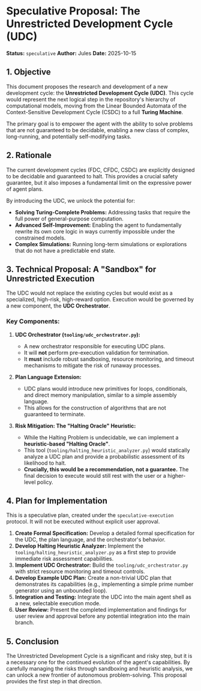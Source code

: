 # Speculative Proposal: The Unrestricted Development Cycle (UDC)

**Status:** `speculative`
**Author:** Jules
**Date:** 2025-10-15

## 1. Objective

This document proposes the research and development of a new development cycle: the **Unrestricted Development Cycle (UDC)**. This cycle would represent the next logical step in the repository's hierarchy of computational models, moving from the Linear Bounded Automata of the Context-Sensitive Development Cycle (CSDC) to a full **Turing Machine**.

The primary goal is to empower the agent with the ability to solve problems that are not guaranteed to be decidable, enabling a new class of complex, long-running, and potentially self-modifying tasks.

## 2. Rationale

The current development cycles (FDC, CFDC, CSDC) are explicitly designed to be decidable and guaranteed to halt. This provides a crucial safety guarantee, but it also imposes a fundamental limit on the expressive power of agent plans.

By introducing the UDC, we unlock the potential for:
*   **Solving Turing-Complete Problems:** Addressing tasks that require the full power of general-purpose computation.
*   **Advanced Self-Improvement:** Enabling the agent to fundamentally rewrite its own core logic in ways currently impossible under the constrained models.
*   **Complex Simulations:** Running long-term simulations or explorations that do not have a predictable end state.

## 3. Technical Proposal: A "Sandbox" for Unrestricted Execution

The UDC would not replace the existing cycles but would exist as a specialized, high-risk, high-reward option. Execution would be governed by a new component, the **UDC Orchestrator**.

### Key Components:

1.  **UDC Orchestrator (`tooling/udc_orchestrator.py`):**
    *   A new orchestrator responsible for executing UDC plans.
    *   It will **not** perform pre-execution validation for termination.
    *   It **must** include robust sandboxing, resource monitoring, and timeout mechanisms to mitigate the risk of runaway processes.

2.  **Plan Language Extension:**
    *   UDC plans would introduce new primitives for loops, conditionals, and direct memory manipulation, similar to a simple assembly language.
    *   This allows for the construction of algorithms that are not guaranteed to terminate.

3.  **Risk Mitigation: The "Halting Oracle" Heuristic:**
    *   While the Halting Problem is undecidable, we can implement a **heuristic-based "Halting Oracle"**.
    *   This tool (`tooling/halting_heuristic_analyzer.py`) would statically analyze a UDC plan and provide a probabilistic assessment of its likelihood to halt.
    *   **Crucially, this would be a recommendation, not a guarantee.** The final decision to execute would still rest with the user or a higher-level policy.

## 4. Plan for Implementation

This is a speculative plan, created under the `speculative-execution` protocol. It will not be executed without explicit user approval.

1.  **Create Formal Specification:** Develop a detailed formal specification for the UDC, the plan language, and the orchestrator's behavior.
2.  **Develop Halting Heuristic Analyzer:** Implement the `tooling/halting_heuristic_analyzer.py` as a first step to provide immediate risk assessment capabilities.
3.  **Implement UDC Orchestrator:** Build the `tooling/udc_orchestrator.py` with strict resource monitoring and timeout controls.
4.  **Develop Example UDC Plan:** Create a non-trivial UDC plan that demonstrates its capabilities (e.g., implementing a simple prime number generator using an unbounded loop).
5.  **Integration and Testing:** Integrate the UDC into the main agent shell as a new, selectable execution mode.
6.  **User Review:** Present the completed implementation and findings for user review and approval before any potential integration into the main branch.

## 5. Conclusion

The Unrestricted Development Cycle is a significant and risky step, but it is a necessary one for the continued evolution of the agent's capabilities. By carefully managing the risks through sandboxing and heuristic analysis, we can unlock a new frontier of autonomous problem-solving. This proposal provides the first step in that direction.